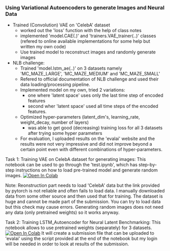 ### Using Variational Autoencoders to generate Images and Neural Data
- Trained (Convolution) VAE on 'CelebA' dataset
    - worked out the 'loss' function with the help of class notes
    - implemented 'model.CAE(.)' and 'trainers.VAE_trainer(..)' classes (refered to online available implementations for some help but written my own code)
    - Use trained model to reconstruct images and randomly generate images
- NLB challenge:
    - Trained 'model.lstm_ae(..)' on 3 datasets namely 'MC_MAZE_LARGE', 'MC_MAZE_MEDIUM' and 'MC_MAZE_SMALL'
    - Refered to official documentation of NLB challenge and used their data loading/processing pipeline.
    - Implemented model on my own, tried 2 variations:
        - one where 'latent space' uses only the last time step of encoded features
        - second wher 'latent space' used all time steps of the encoded features.
    - Optimized hyper-parameters (latent_dim's, learning_rate, weight_decay, number of layers) 
        - was able to get good (decreasing) training loss for all 3 datasets after trying some hyper parameters
    - For evaluation, I uploaded results on the 'evalai' website and the results were not very impressive and did not improve beyond a certain point even with different combinations of hyper-parameters.
 

Task 1:
Training VAE on CelebA dataset for generating images:
This notebook can be used to go through the 'test.ipynb', which has step-by-step instructions on how to load pre-trained model and generate random images.
[![Open In Colab](https://colab.research.google.com/assets/colab-badge.svg)](https://colab.research.google.com/github/bilalhsp/VAE/blob/main/test.ipynb)

Note: Reonstruction part needs to load 'CelebA' data but the link provided by pytorch is not reliable and often fails to load data. I manually downloaded data from some other source and then used that for training. The dataset is huge and cannot be made part of the submission. You can try to load data but this check may cause errors. Generating random images does not need any data (only pretrained weights) so it works anyway.


Task 2:
Training LSTM_Autoencoder for Neural Latent Benchmarking:
This notebook allows to use pretrained weights (separately) for 3 datasets.
[![Open In Colab](https://colab.research.google.com/assets/colab-badge.svg)](https://colab.research.google.com/github/bilalhsp/VAE/blob/main/nlb_data.ipynb)
 It will create a submission file that can be uploaded to 'evalai' using the script provided at the end of the notebook but my login will be needed in order to look at results of the submission.
